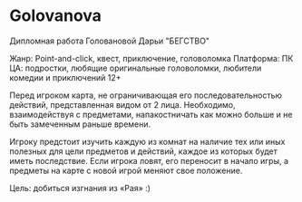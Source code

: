 # Golovanova
Дипломная работа Головановой Дарьи "БЕГСТВО"

Жанр: Point-and-click, квест, приключение, головоломка
Платформа: ПК
ЦА: подростки, любящие оригинальные головоломки, любители комедии и приключений
12+

Перед игроком карта, не ограничивающая его последовательностью действий, представленная видом от 2 лица. Необходимо, взаимодействуя с предметами, напакостничать как можно больше и не быть замеченным раньше времени.

Игроку предстоит изучить каждую из комнат на наличие тех или иных полезных для цели предметов и действий, каждое из которых будет иметь последствие. Если игрока ловят, его переносит в начало игры, а предметы на карте с новой игрой меняют свое положение.

Цель: добиться изгнания из «Рая» :)

